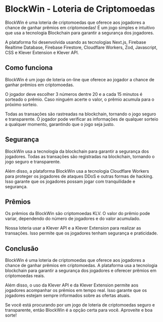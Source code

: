 
# BlockWin - Loteria de Criptomoedas

BlockWin é uma loteria de criptomoedas que oferece aos jogadores a chance de ganhar prêmios em criptomoedas! É um jogo simples e intuitivo que usa a tecnologia Blockchain para garantir a segurança dos jogadores.

A plataforma foi desenvolvida usando as tecnologias Next.js, Firebase Realtime Database, Firebase Firestore, Cloudflare Workers, Zod, Javascript, CSS e Klever Extension e Klever API.

## Como funciona

BlockWin é um jogo de loteria on-line que oferece ao jogador a chance de ganhar prêmios em criptomoedas.

O jogador deve escolher 3 números dentre 20 e a cada 15 minutos é sorteado o prêmio. Caso ninguém acerte o valor, o prêmio acumula para o próximo sorteio.

Todas as transações são rastreadas na blockchain, tornando o jogo seguro e transparente. O jogador pode verificar as informações de qualquer sorteio a qualquer momento, garantindo que o jogo seja justo.

## Segurança

BlockWin usa a tecnologia da blockchain para garantir a segurança dos jogadores. Todas as transações são registradas na blockchain, tornando o jogo seguro e transparente.

Além disso, a plataforma BlockWin usa a tecnologia Cloudflare Workers para proteger os jogadores de ataques DDoS e outras formas de hacking. Isso garante que os jogadores possam jogar com tranquilidade e segurança.

## Prêmios

Os prêmios da BlockWin são criptomoedas KLV. O valor do prêmio pode variar, dependendo do número de jogadores e do valor acumulado.

Nossa loteria usar a Klever API e a Klever Extension para realizar as transações. Isso permite que os jogadores tenham segurança e praticidade.

## Conclusão

BlockWin é uma loteria de criptomoedas que oferece aos jogadores a chance de ganhar prêmios em criptomoedas. A plataforma usa a tecnologia blockchain para garantir a segurança dos jogadores e oferecer prêmios em criptomoedas reais.

Além disso, o uso da Klever API e da Klever Extension permite aos jogadores acompanhar os prêmios em tempo real. Isso garante que os jogadores estejam sempre informados sobre as ofertas atuais.

Se você está procurando por um jogo de loteria de criptomoedas seguro e transparente, então BlockWin é a opção certa para você. Aproveite e boa sorte!